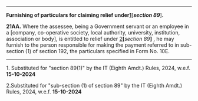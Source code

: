 ****

**Furnishing of particulars for claiming relief under[1](javascript:ShowFootnote\('fn8a'\);)**[**_section 89_**]**.**

**21AA.** Where the assessee, being a Government servant or an employee in a [company, co-operative society, local authority, university, institution, association or body], is entitled to relief under [2](javascript:ShowFootnote\('fn9a'\);)**[**_section 89_**]** , he may furnish to the person responsible for making the payment referred to in sub-section (1) of section 192, the particulars specified in Form No. 10E.

* * *

1\. Substituted for "section 89(1)" by the IT (Eighth Amdt.) Rules, 2024, w.e.f. **15-10-2024**

2.Substituted for "sub-section (1) of section 89" by the IT (Eighth Amdt.) Rules, 2024, w.e.f. **15-10-2024**